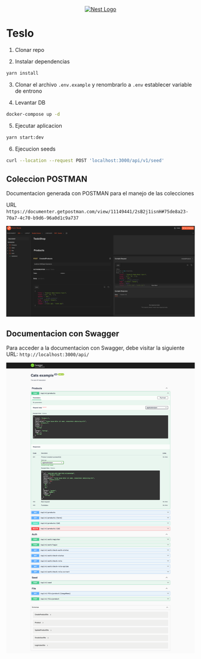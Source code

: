 <p align="center">
  <a href="http://nestjs.com/" target="blank"><img src="https://nestjs.com/img/logo-small.svg" width="120" alt="Nest Logo" /></a>
</p>

# Teslo 
1. Clonar repo

2. Instalar dependencias
```sh
yarn install
```

3. Clonar el archivo `.env.example` y renombrarlo a `.env` establecer variable de entrono 

4. Levantar DB
```sh
docker-compose up -d
```

5. Ejecutar aplicacion
```sh
yarn start:dev
```

6. Ejecucion seeds
```sh
curl --location --request POST 'localhost:3000/api/v1/seed'
```

## Coleccion POSTMAN

Documentacion generada con POSTMAN para el manejo de las colecciones

URL `https://documenter.getpostman.com/view/11149441/2sB2j1isnH#75de8a23-70a7-4c70-b9d6-96a0d1c9a737`

![DOC POSTMAN](./img/POSTMAN.png)


## Documentacion con Swagger

Para acceder a la documentacion con Swagger,  debe visitar la siguiente URL: `http://localhost:3000/api/`

![DOC POSTMAN](./img/Swagger.png)